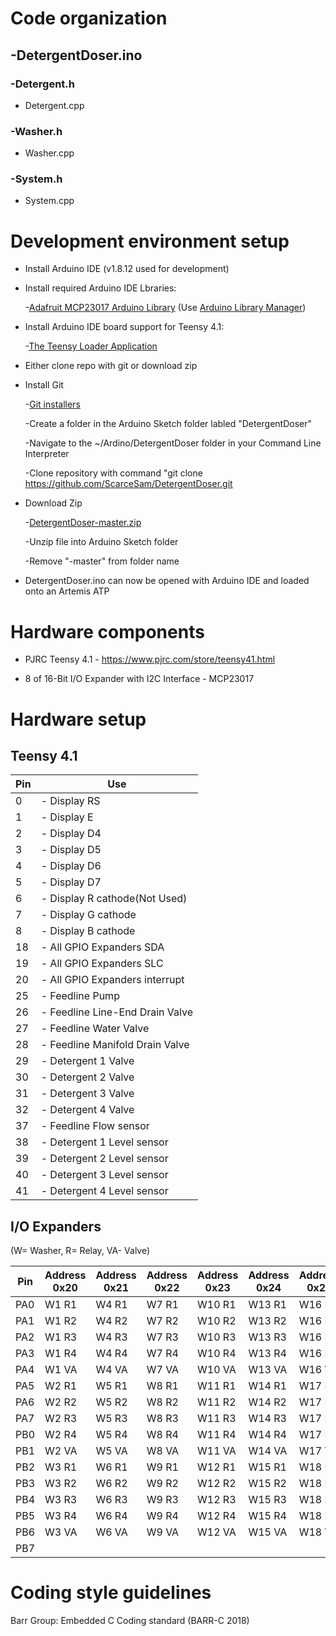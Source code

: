 [comment]: # (# List of development priorities)

# Code organization

## -DetergentDoser.ino

### -Detergent.h

* Detergent.cpp

### -Washer.h

* Washer.cpp

### -System.h

* System.cpp


# Development environment setup

  * Install Arduino IDE (v1.8.12 used for development)

  * Install required Arduino IDE Lbraries:

    -[Adafruit MCP23017 Arduino Library](https://github.com/adafruit/Adafruit-MCP23017-Arduino-Library) (Use [Arduino Library Manager](https://www.arduino.cc/en/guide/libraries))

  * Install Arduino IDE board support for Teensy 4.1:

    -[The Teensy Loader Application](https://www.pjrc.com/teensy/loader.html)

  * Either clone repo with git or download zip

  * Install Git

    -[Git installers](https://git-scm.com/downloads)

    -Create a folder in the Arduino Sketch folder labled "DetergentDoser"

    -Navigate to the ~/Ardino/DetergentDoser folder in your Command Line Interpreter

    -Clone repository with command "git clone https://github.com/ScarceSam/DetergentDoser.git

  * Download Zip

    -[DetergentDoser-master.zip](https://github.com/ScarceSam/DetergentDoser/archive/master.zip)

    -Unzip file into Arduino Sketch folder

    -Remove "-master" from folder name

  * DetergentDoser.ino can now be opened with Arduino IDE and loaded onto an Artemis ATP

# Hardware components

  * PJRC Teensy 4.1 - https://www.pjrc.com/store/teensy41.html

  * 8 of 16-Bit I/O Expander with I2C Interface - MCP23017


# Hardware setup

## Teensy 4.1
Pin|Use
---------|----------
0|- Display RS
1|- Display E
2|- Display D4
3|- Display D5
4|- Display D6
5|- Display D7
6|- Display R cathode(Not Used)
7|- Display G cathode
8|- Display B cathode
18|- All GPIO Expanders SDA
19|- All GPIO Expanders SLC
20|- All GPIO Expanders interrupt
25|- Feedline Pump
26|- Feedline Line-End Drain Valve
27|- Feedline Water Valve
28|- Feedline Manifold Drain Valve
29|- Detergent 1 Valve
30|- Detergent 2 Valve
31|- Detergent 3 Valve
32|- Detergent 4 Valve
37|- Feedline Flow sensor
38|- Detergent 1 Level sensor
39|- Detergent 2 Level sensor
40|- Detergent 3 Level sensor
41|- Detergent 4 Level sensor


## I/O Expanders
(W= Washer, R= Relay, VA- Valve)

Pin|Address 0x20|Address 0x21|Address 0x22|Address 0x23|Address 0x24|Address 0x25|Address 0x26|Address 0x27
---------|----------|----------|----------|----------|----------|----------|----------|----------
PA0|W1 R1|W4 R1|W7 R1|W10 R1|W13 R1|W16 R1|W19 R1|W22 R1
PA1|W1 R2|W4 R2|W7 R2|W10 R2|W13 R2|W16 R2|W19 R2|W22 R2
PA2|W1 R3|W4 R3|W7 R3|W10 R3|W13 R3|W16 R3|W19 R3|W22 R3
PA3|W1 R4|W4 R4|W7 R4|W10 R4|W13 R4|W16 R4|W19 R4|W22 R4
PA4|W1 VA|W4 VA|W7 VA|W10 VA|W13 VA|W16 VA|W19 VA|W22 VA
PA5|W2 R1|W5 R1|W8 R1|W11 R1|W14 R1|W17 R1|W20 R1|W23 R1
PA6|W2 R2|W5 R2|W8 R2|W11 R2|W14 R2|W17 R2|W20 R2|W23 R2
PA7|W2 R3|W5 R3|W8 R3|W11 R3|W14 R3|W17 R3|W20 R3|W23 R3
PB0|W2 R4|W5 R4|W8 R4|W11 R4|W14 R4|W17 R4|W20 R4|W23 R4
PB1|W2 VA|W5 VA|W8 VA|W11 VA|W14 VA|W17 VA|W20 VA|W23 VA
PB2|W3 R1|W6 R1|W9 R1|W12 R1|W15 R1|W18 R1|W21 R1|W24 R1
PB3|W3 R2|W6 R2|W9 R2|W12 R2|W15 R2|W18 R2|W21 R2|W24 R2
PB4|W3 R3|W6 R3|W9 R3|W12 R3|W15 R3|W18 R3|W21 R3|W24 R3
PB5|W3 R4|W6 R4|W9 R4|W12 R4|W15 R4|W18 R4|W21 R4|W24 R4
PB6|W3 VA|W6 VA|W9 VA|W12 VA|W15 VA|W18 VA|W21 VA|W24 VA
PB7|

[comment]: # (# Glossary of project terms)

# Coding style guidelines

Barr Group: Embedded C Coding standard (BARR-C 2018)

[comment]: # (#Tools to be used for source control, builds, integration, testing, and deployment)

[comment]: # (# High-level organization: projects, components, file locations, and naming conventions)
